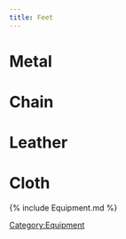 ```yaml
---
title: Feet
---
```


# Metal

# Chain

# Leather

# Cloth

{% include Equipment.md %}

[Category:Equipment](Category:Equipment "wikilink")